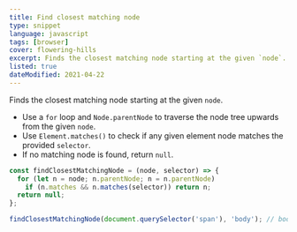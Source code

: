 ```yaml
---
title: Find closest matching node
type: snippet
language: javascript
tags: [browser]
cover: flowering-hills
excerpt: Finds the closest matching node starting at the given `node`.
listed: true
dateModified: 2021-04-22
---
```


Finds the closest matching node starting at the given `node`.

- Use a `for` loop and `Node.parentNode` to traverse the node tree upwards from the given `node`.
- Use `Element.matches()` to check if any given element node matches the provided `selector`.
- If no matching node is found, return `null`.

```js
const findClosestMatchingNode = (node, selector) => {
  for (let n = node; n.parentNode; n = n.parentNode)
    if (n.matches && n.matches(selector)) return n;
  return null;
};

findClosestMatchingNode(document.querySelector('span'), 'body'); // body
```
